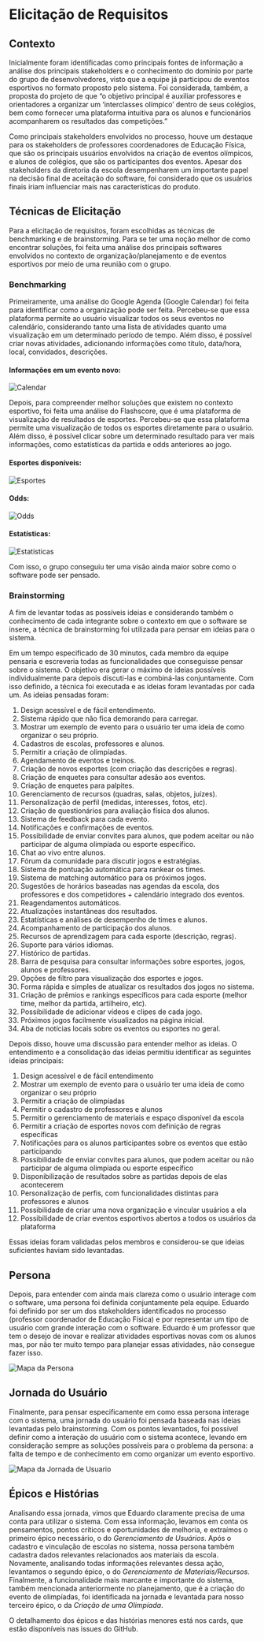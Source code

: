 # Elicitação de Requisitos

## Contexto

Inicialmente foram identificadas como principais fontes de informação a análise dos principais stakeholders e o conhecimento do domínio por parte do grupo de desenvolvedores, visto que a equipe já participou de eventos esportivos no formato proposto pelo sistema. Foi considerada, também, a proposta do projeto de que “o objetivo principal é auxiliar professores e orientadores a organizar um ‘interclasses olímpico’ dentro de seus colégios, bem como fornecer uma plataforma intuitiva para os alunos e funcionários acompanharem os resultados das competições.”

Como principais stakeholders envolvidos no processo, houve um destaque para os stakeholders de professores coordenadores de Educação Física, que são os principais usuários envolvidos na criação de eventos olímpicos, e alunos de colégios, que são os participantes dos eventos. Apesar dos stakeholders da diretoria da escola desempenharem um importante papel na decisão final de aceitação do software, foi considerado que os usuários finais iriam influenciar mais nas características do produto.

## Técnicas de Elicitação

Para a elicitação de requisitos, foram escolhidas as técnicas de benchmarking e de brainstorming. Para se ter uma noção melhor de como encontrar soluções, foi feita uma análise dos principais softwares envolvidos no contexto de organização/planejamento e de eventos esportivos por meio de uma reunião com o grupo.

### Benchmarking

Primeiramente, uma análise do Google Agenda (Google Calendar) foi feita para identificar como a organização pode ser feita. Percebeu-se que essa plataforma permite ao usuário visualizar todos os seus eventos no calendário, considerando tanto uma lista de atividades quanto uma visualização em um determinado período de tempo. Além disso, é possível criar novas atividades, adicionando informações como título, data/hora, local, convidados, descrições.

#### Informações em um evento novo:
![Calendar](/assets/images/google_calendar.png)

Depois, para compreender melhor soluções que existem no contexto esportivo, foi feita uma análise do Flashscore, que é uma plataforma de visualização de resultados de esportes. Percebeu-se que essa plataforma permite uma visualização de todos os esportes diretamente para o usuário. Além disso, é possível clicar sobre um determinado resultado para ver mais informações, como estatísticas da partida e odds anteriores ao jogo.

#### Esportes disponíveis:
![Esportes](/assets/images/esportes.png)

#### Odds:
![Odds](/assets/images/odds.png)

#### Estatísticas:
![Estatisticas](/assets/images/estatisticas.png)

Com isso, o grupo conseguiu ter uma visão ainda maior sobre como o software pode ser pensado.

### Brainstorming

A fim de levantar todas as possíveis ideias e considerando também o conhecimento de cada integrante sobre o contexto em que o software se insere, a técnica de brainstorming foi utilizada para pensar em ideias para o sistema.

Em um tempo especificado de 30 minutos, cada membro da equipe pensaria e escreveria todas as funcionalidades que conseguisse pensar sobre o sistema. O objetivo era gerar o máximo de ideias possíveis individualmente para depois discuti-las e combiná-las conjuntamente. Com isso definido, a técnica foi executada e as ideias foram levantadas por cada um. As ideias pensadas foram:

1. Design acessível e de fácil entendimento.
2. Sistema rápido que não fica demorando para carregar.
3. Mostrar um exemplo de evento para o usuário ter uma ideia de como organizar o seu próprio.
4. Cadastros de escolas, professores e alunos.
5. Permitir a criação de olimpíadas.
6. Agendamento de eventos e treinos.
7. Criação de novos esportes (com criação das descrições e regras).
8. Criação de enquetes para consultar adesão aos eventos.
9. Criação de enquetes para palpites.
10. Gerenciamento de recursos (quadras, salas, objetos, juízes).
11. Personalização de perfil (medidas, interesses, fotos, etc).
12. Criação de questionários para avaliação física dos alunos.
13. Sistema de feedback para cada evento.
14. Notificações e confirmações de eventos.
15. Possibilidade de enviar convites para alunos, que podem aceitar ou não participar de alguma olimpíada ou esporte específico.
16. Chat ao vivo entre alunos.
17. Fórum da comunidade para discutir jogos e estratégias.
18. Sistema de pontuação automática para rankear os times.
19. Sistema de matching automático para os próximos jogos.
20. Sugestões de horários baseadas nas agendas da escola, dos professores e dos competidores + calendário integrado dos eventos.
21. Reagendamentos automáticos.
22. Atualizações instantâneas dos resultados.
23. Estatísticas e análises de desempenho de times e alunos.
24. Acompanhamento de participação dos alunos.
25. Recursos de aprendizagem para cada esporte (descrição, regras).
26. Suporte para vários idiomas.
27. Histórico de partidas.
28. Barra de pesquisa para consultar informações sobre esportes, jogos, alunos e professores.
29. Opções de filtro para visualização dos esportes e jogos.
30. Forma rápida e simples de atualizar os resultados dos jogos no sistema.
31. Criação de prêmios e rankings específicos para cada esporte (melhor time, melhor da partida, artilheiro, etc).
32. Possibilidade de adicionar vídeos e clipes de cada jogo.
33. Próximos jogos facilmente visualizados na página inicial.
34. Aba de notícias locais sobre os eventos ou esportes no geral.

Depois disso, houve uma discussão para entender melhor as ideias. O entendimento e a consolidação das ideias permitiu identificar as seguintes ideias principais:

1. Design acessível e de fácil entendimento
2. Mostrar um exemplo de evento para o usuário ter uma ideia de como organizar o seu próprio
3. Permitir a criação de olimpíadas
4. Permitir o cadastro de professores e alunos
5. Permitir o gerenciamento de materiais e espaço disponível da escola
6. Permitir a criação de esportes novos com definição de regras específicas
7. Notificações para os alunos participantes sobre os eventos que estão participando
8. Possibilidade de enviar convites para alunos, que podem aceitar ou não participar de alguma olimpíada ou esporte específico
9. Disponibilização de resultados sobre as partidas depois de elas acontecerem
10. Personalização de perfis, com funcionalidades distintas para professores e alunos
11. Possibilidade de criar uma nova organização e vincular usuários a ela
12. Possibilidade de criar eventos esportivos abertos a todos os usuários da plataforma

Essas ideias foram validadas pelos membros e considerou-se que ideias suficientes haviam sido levantadas.

## Persona

Depois, para entender com ainda mais clareza como o usuário interage com o software, uma persona foi definida conjuntamente pela equipe. Eduardo foi definido por ser um dos stakeholders identificados no processo (professor coordenador de Educação Física) e por representar um tipo de usuário com grande interação com o software. Eduardo é um professor que tem o desejo de inovar e realizar atividades esportivas novas com os alunos mas, por não ter muito tempo para planejar essas atividades, não consegue fazer isso.

![Mapa da Persona](/assets/images/mapa_da_persona.png)


## Jornada do Usuário

Finalmente, para pensar especificamente em como essa persona interage com o sistema, uma jornada do usuário foi pensada baseada nas ideias levantadas pelo brainstorming. Com os pontos levantados, foi possível definir como a interação do usuário com o sistema acontece, levando em consideração sempre as soluções possíveis para o problema da persona: a falta de tempo e de conhecimento em como organizar um evento esportivo.

![Mapa da Jornada de Usuario](/assets/images/mapa_da_jornada_de_usuario.png)


## Épicos e Histórias

Analisando essa jornada, vimos que Eduardo claramente precisa de uma conta para utilizar o sistema. Com essa informação, levamos em conta os pensamentos, pontos críticos e oportunidades de melhoria, e extraímos o primeiro épico necessário, o do _Gerenciamento de Usuários_. Após o cadastro e vinculação de escolas no sistema, nossa persona também cadastra dados relevantes relacionados aos materiais da escola. Novamente, analisando todas informações relevantes dessa ação, levantamos o segundo épico, o do _Gerenciamento de Materiais/Recursos_. Finalmente, a funcionalidade mais marcante e importante do sistema, também mencionada anteriormente no planejamento, que é a criação do evento de olimpíadas, foi identificada na jornada e levantada para nosso terceiro épico, o da _Criação de uma Olimpíada_.

O detalhamento dos épicos e das histórias menores está nos cards, que estão disponíveis nas issues do GitHub.

